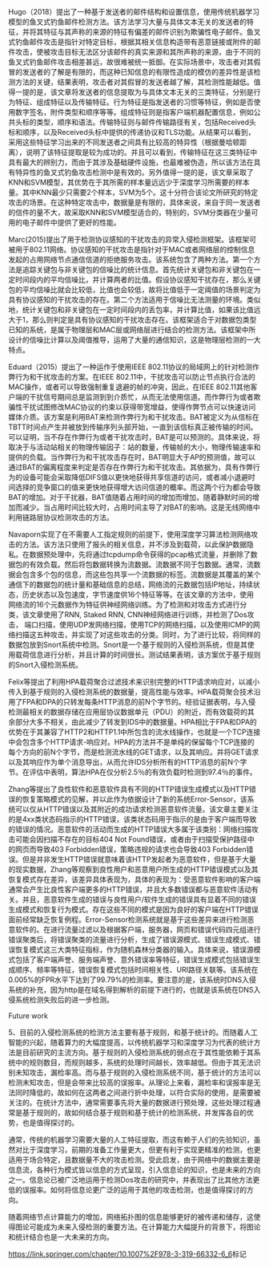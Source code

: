 Hugo（2018）提出了一种基于发送者的邮件结构和设置信息，使用传统机器学习模型的鱼叉式钓鱼邮件检测方法。该方法学习大量与具体文本无关的发送者的特征，并将其特征与其声称的来源的特征有偏差的邮件识别为欺骗性电子邮件。鱼叉式钓鱼邮件攻击是指针对特定目标，根据其相关信息构造带有恶意链接或附件的邮件攻击，使被攻击目标无法区分该邮件的真实来源和其所声称的来源，由于不同的鱼叉式钓鱼邮件攻击相差甚远，故很难被统一抵御。在实际场景中，攻击者对其假冒的发送者的了解是有限的，而这种已知信息的有限性造成的模仿的差异性是该检测方法的关键，结果表明，攻击者对其假冒的发送者越了解，其检测性能越低。值得一提的是，该文章将发送者的信息提取为与具体文本无关的三类特征，分别是行为特征、组成特征以及传输特征。行为特征是指发送者的习惯等特征，例如是否使用数字签名，附件类型和顺序等等。组成特征则是指客户端机器配置信息，例如公共头标的类型，顺序和语法。传输特征则与邮件传输路径有关，包括Received头标和顺序，以及Received头标中提供的传递协议和TLS功能。从结果可以看到，采用这些特征学习出来的不同发送者之间具有比较高的特异性（根据曼哈顿距离），说明了该特征提取是较为成功的。并且可以看到，传输特征在这三类特征中具有最大的辨别力，而由于其涉及基础硬件设施，也最难被伪造，所以该方法在具有特异性的鱼叉式钓鱼攻击检测中是有效的。另外值得一提的是，该文章采取了KNN和SVM模型，其优势在于其所需的样本量远远少于深度学习所需要的样本量。其中KNN最少只需要2个样本，SVM为5个。这十分符合该论文所研究的特定攻击的场景。在这种特定攻击中，数据量是有限的，具体来说，来自于同一发送者的信件的量不大，故采取KNN和SVM模型适合的，特别的，SVM分类器在少量可用的电子邮件中提供了更好的性能。



Marc(2015)提出了用于检测协议感知的干扰攻击的异常入侵检测框架。该框架可被用于802.11网络。协议感知的干扰攻击是指针对于MAC或者网络层的控制信息发起的占用网络节点通信信道的拒绝服务攻击。该系统包含了两种方法。第一个方法是追踪关键包与非关键包的信噪比的统计信息。首先统计关键包和非关键包在一定时间段内的平均信噪比，并计算两者的比值。假设协议感知干扰存在，那么关键包的平均信噪比就会比较低，比值也会较低，故将比值低于一定阈值的场景判定为具有协议感知的干扰攻击的存在。第二个方法适用于信噪比无法测量的环境。类似地，统计关键包和非关键包在一定时间段内的丢包率，并计算比值，如果该比值远大于1，那么则判定是具有协议感知的干扰攻击存在。该框架适合于对数据包类型已知的系统，是属于物理层和MAC层或网络层进行结合的检测方法。该框架中所设计的信噪比计算以及阈值推导，运用了大量的通信知识，这是物理层检测的一大特点。



Eduard（2015）提出了一种运作于使用IEEE 802.11协议的局域网上的针对检测作弊行为和干扰攻击的方案。在IEEE 802.11中，干扰攻击可以防止节点执行合法的MAC操作，或者可以导致强制重复退避的帧的冲突，因此，在IEEE 802.11其他客户端的干扰信号期间总是监测到到介质忙，从而无法使用信道。而作弊行为或者欺骗性干扰试图修改MAC协议的约束以获得带宽增益，使得作弊节点可以快速访问媒体介质。该方案是利用BAT来检测作弊行为和干扰攻击。BAT被定义为从信标在TBTT时间点产生并被放到传输序列头部开始，一直到该信标真正被传输的时间。可以证明，当不存在作弊行为或者干扰攻击时，BAT是可以预测的。具体来说，将取决于与活动站相关的物理传输因子：站的数量，传输帧的大小，物理传输速率和提供的负载。当作弊行为和干扰攻击存在时，BAT明显大于AP的预测值，故可以通过BAT的偏离程度来判定是否存在作弊行为和干扰攻击。其依据为，具有作弊行为的设备可能会采取降低DIFS值以更快地获得共享信道的访问，或者减小退避时间选择的竞争窗口的值来更快地获得增大访问信道的概率。而这两个行为都会导致BAT的增加。对于干扰器，BAT值随着占用时间的增加而增加，随着静默时间的增加而减少。当占用时间比较大时，占用时间主导了对BAT的影响。这是无线网络中利用链路层协议检测攻击的方法。



Navaporn实现了在不需要人工指定规则的前提下，使用深度学习算法检测网络攻击的方法。该方法只使用了报头的相关信息，并不涉及到载荷，以此保护数据隐私。在数据预处理中，先将通过tcpdump命令获得的pcap格式流量，并删除了数据包的有效负载。然后将包数据转换为流数据。流数据不同于包数据。通常，流数据会包含多个包的信息，而这些包共享一个流数据的标签。流数据是其覆盖的某个通信下的数据包的统计量和基础信息的总结，网络流的元数据包括IP地址，持续状态，历史状态以及包速度，字节速度供16个特征等等。在该文章的方法中，使用网络流的16个元数据作为特征供神经网络训练。为了检测和对攻击方式进行分类，该文章使用了RNN, Staked RNN, CNN神经网络进行训练，并检测了Dos攻击， 端口扫描，使用UDP发网络扫描，使用TCP的网络扫描，以及使用ICMP的网络扫描这五种攻击，并实现了对这些攻击的分类。同时，为了进行比较，将同样的数据包放到Snort系统中检测。Snort是一个基于规则的入侵检测系统，但是其使用载荷信息进行分析，并且计算的时间很长。测试结果表明，该方案优于基于规则的Snort入侵检测系统。



Felix等提出了利用HPA载荷聚合过滤技术来识别完整的HTTP请求响应对，以减小传入到基于规则的入侵检测系统的数据量，提高性能与效率。HPA载荷聚合技术沿用了FPA和DPA的只转发每条HTTP消息的前N个字节的。经验证据表明，与入侵检测最相关的数据存储在应用层协议数据单元（PDU）的附近，而有效载荷的其余部分大多不相关，由此减少了转发到IDS中的数据量。HPA相比于FPA和DPA的优势在于其兼容了HTTP2和HTTP1.1中所包含的流水线操作，也就是一个TCP连接中会包含多个HTTP请求-响应对。HPA的方法并不是单纯的保留每个TCP连接的每个方向的前N个字节，而是检测流水线的GET请求，以及其响应。并将GET请求以及其响应作为单个消息导出，从而允许IDS分析所有的HTTP消息的前N个字节。在评估中表明，算法HPA在仅分析2.5％的有效负载时检测到97.4％的事件。



Zhang等提出了良性软件和恶意软件具有不同的HTTP错误生成模式以及HTTP错误的恢复策略模式的见解，并以此作为依据设计了新的系统Error-Sensor，该系统可以仅从HTTP错误以及其附近的成功请求检测恶意软件流量。该文章主要关注的是4xx类状态码指示的HTTP错误，该类状态码用于指示的是由于客户端而导致的错误的情况。恶意软件的活动而生成的HTTP错误大多属于该类别：网络扫描攻击可能会因扫描不存在的目标404 Not Found错误，或者由于扫描受保护路径中的网页而导致403 Forbidden错误，策略违规的请求也会导致403 Forbidden错误。但是并非发生HTTP错误就意味着该HTTP发起者为恶意软件，但是基于大量的现实数据，Zhang等观察到良性用户和恶意用户所生成的HTTP错误模式以及其恢复模式存在差异，该差异具体表现为，具体的表现为：受恶意软件影响的客户端通常会产生比良性客户端更多的HTTP错误，并且大多数错误都与恶意软件活动有关。并且，恶意软件生成的错误与良性用户/软件生成的错误具有显着不同的错误生成模式和恢复行为模式。存在这些不同的模式是因为良好的客户端在HTTP错误面前经常缺乏恢复例程。Error-Sensor检测系统就是基于这些差异来进行检测恶意软件的。在进行流量过滤以及根据客户端，服务器，网页和错误代码四元组进行错误聚类后，将错误聚类的流量进行分析，生成了错误源模式、错误生成模式、错误恢复模式这三大类特征指标，作为随机森林分类器的输入。具体来说，错误源模式包括了客户端声誉、服务端声誉、意外错误率等特征，错误生成模式包括错误生成顺序、频率等特征，错误恢复模式包括时间相关性、URI路径关联等。该系统在0.005%的FPR水平下达到了99.79%的检测率。要注意的是，该系统时DNS入侵系统的补充，因为http是在域名得到解析的前提下进行的，也就是该系统在DNS入侵系统检测失败后的进一步检测。

Future work

5、目前的入侵检测系统的检测方法主要有基于规则，和基于统计的。而随着人工智能的兴起，随着算力的大幅度提高，以传统机器学习和深度学习为代表的统计方法是目前研究的主流方向。基于规则的入侵检测系统的弱点在于其性能依赖于其系统中的规则数目，而规则越多，系统的处理时间越长，效率越低。但由于其无法识别未知攻击，漏检率高。而与基于规则的入侵检测系统不同，基于统计的方法可以检测未知攻击，但是会带来比较高的误报率。从理论上来看，漏检率和误报率是无法同时降低的，故如何在这两者之间进行折中处理，以符合实际的使用，是需要被关注的。在统计方法中，通常需要事先将大量的数据进行预处理，这些处理过程通常是基于规则的，故如何结合基于规则和基于统计的检测系统，并发挥各自的优势，也是值得探讨的。

通常，传统的机器学习需要大量的人工特征提取，而这有赖于人们的先验知识，虽然对比于深度学习，前期的准备工作量更大，但更有利于实现更精准的检测，也更适用于场合特定，且数据量不大的攻击检测。受此启发，由于网络中的数据主要是信息流，各种行为模式皆以信息的方式呈现，引入信息论的知识，也是未来的方向之一。信息论已被广泛地运用于检测Dos攻击的研究中，并表现出了比其他方法更低的误报率。如何将信息论更广泛的运用于其他的攻击检测，也是值得探讨的方向。

随着网络节点计算能力的增加，网络拓扑图的信息能够更好的被传递和储存，这使得图论可能成为未来入侵检测的重要方法。在计算能力大幅提升的背景下，将图论和统计结合也是一大未来的方向。



<https://link.springer.com/chapter/10.1007%2F978-3-319-66332-6_6>标记

​	

